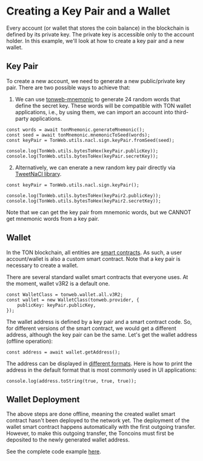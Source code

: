 # Creating a Key Pair and a Wallet

Every account (or wallet that stores the coin balance) in the blockchain is defined by its private key. The private key is accessible only to the account holder. In this example, we'll look at how to create a key pair and a new wallet.

## Key Pair

To create a new account, we need to generate a new public/private key pair. There are two possible ways to achieve that:

1. We can use [tonweb-mnemonic](https://www.npmjs.com/package/tonweb-mnemonic) to generate 24 random words that define the secret key. These words will be compatible with TON wallet applications, i.e., by using them, we can import an account into third-party applications.
```
const words = await tonMnemonic.generateMnemonic();
const seed = await tonMnemonic.mnemonicToSeed(words);
const keyPair = TonWeb.utils.nacl.sign.keyPair.fromSeed(seed);

console.log(TonWeb.utils.bytesToHex(keyPair.publicKey));
console.log(TonWeb.utils.bytesToHex(keyPair.secretKey));
```

2. Alternatively, we can enerate a new random key pair directly via [TweetNaCl library](https://www.npmjs.com/package/tweetnacl).
```
const keyPair = TonWeb.utils.nacl.sign.keyPair();

console.log(TonWeb.utils.bytesToHex(keyPair2.publicKey));
console.log(TonWeb.utils.bytesToHex(keyPair2.secretKey));
```

Note that we can get the key pair from mnemonic words, but we CANNOT get mnemonic words from a key pair.

## Wallet

In the TON blockchain, all entities are [smart contracts](https://docs.ton.org/learn/overviews/addresses#everything-is-a-smart-contract). As such, a user account/wallet is also a custom smart contract. Note that a key pair is necessary to create a wallet.

There are several standard wallet smart contracts that everyone uses. At the moment, wallet v3R2 is a default one.
```
const WalletClass = tonweb.wallet.all.v3R2;
const wallet = new WalletClass(tonweb.provider, {
    publicKey: keyPair.publicKey,
});
```

The wallet address is defined by a key pair and a smart contract code. So, for different versions of the smart contract, we would get a different address, although the key pair can be the same. Let's get the wallet address (offline operation):
```
const address = await wallet.getAddress();
```

The address can be displayed in [different formats](https://ton.org/docs/#/howto/step-by-step?id=_1-smart-contract-addresses). Here is how to print the address in the default format that is most commonly used in UI applications:
```
console.log(address.toString(true, true, true));
```

## Wallet Deployment

The above steps are done offline, meaning the created wallet smart contract hasn't been deployed to the network yet. The deployment of the wallet smart contract happens automatically with the first outgoing transfer. However, to make this outgoing transfer, the Toncoins must first be deposited to the newly generated wallet address.

See the complete code example [here](./index.js).
